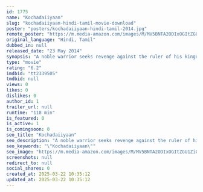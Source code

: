 ```yaml
---
id: 1775
name: "Kochadaiiyaan"
slug: "kochadaiiyaan-hindi-tamil-movie-download"
poster: "posters/kochadaiiyaan-hindi-tamil-2014.jpg"
remote_poster: "https://m.media-amazon.com/images/M/MV5BNTA2ODIxOGItZGU1Zi00NjE1LWIwNTYtZmNhOTYyMGUzMDAzXkEyXkFqcGc@._V1_SX300.jpg"
original_language: "Hindi, Tamil"
dubbed_in: null
released_date: "23 May 2014"
synopsis: "A noble warrior seeks revenge against the ruler of his kingdom, who killed his father, and also ends up upsetting the neighboring enemy kingdom's ruler."
type: "movie"
rating: "6.2"
imdbid: "tt2339505"
tmdbid: null
views: 0
likes: 0
dislikes: 0
author_id: 1
trailer_url: null
runtime: "118 min"
is_featured: 0
is_active: 1
is_comingsoon: 0
seo_title: "Kochadaiiyaan"
seo_description: "A noble warrior seeks revenge against the ruler of his kingdom, who killed his father, and also ends up upsetting the neighboring enemy kingdom's ruler."
seo_keywords: "\"Kochadaiiyaan\""
seo_image: "https://m.media-amazon.com/images/M/MV5BNTA2ODIxOGItZGU1Zi00NjE1LWIwNTYtZmNhOTYyMGUzMDAzXkEyXkFqcGc@._V1_SX300.jpg"
screenshots: null
redirect_to: null
social_shares: 0
created_at: 2025-03-22 10:35:12
updated_at: 2025-03-22 10:35:12
---
```


